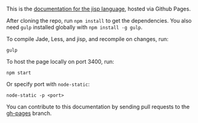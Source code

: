This is the [documentation for the jisp language](http://mitranim.github.io/jisp), hosted via Github Pages.

After cloning the repo, run `npm install` to get the dependencies. You also need `gulp` installed globally with `npm install -g gulp`.

To compile Jade, Less, and jisp, and recompile on changes, run:

    gulp

To host the page locally on port 3400, run:

    npm start

Or specify port with `node-static`:

    node-static -p <port>

You can contribute to this documentation by sending pull requests to the [gh-pages](https://github.com/Mitranim/jisp/tree/gh-pages) branch.